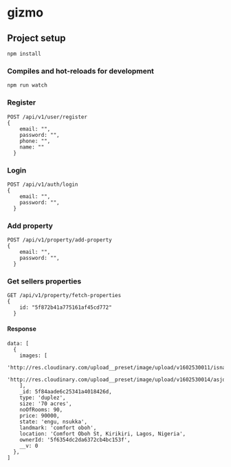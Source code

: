 # gizmo

## Project setup
```
npm install
```

### Compiles and hot-reloads for development
```
npm run watch
```

### Register
```
POST /api/v1/user/register
{
    email: "",
    password: "",
    phone: "",
    name: ""
  }

```

### Login
```
POST /api/v1/auth/login
{
    email: "",
    password: "",
  }

```

### Add property
```
POST /api/v1/property/add-property
{
    email: "",
    password: "",
  }

```
### Get sellers properties
```
GET /api/v1/property/fetch-properties
{
    id: "5f872b41a775161af45cd772"
  }

```
#### Response 
```
data: [
  {
    images: [
      'http://res.cloudinary.com/upload__preset/image/upload/v1602530011/isnabzpnzo4gm8w1nxjx.png',
      'http://res.cloudinary.com/upload__preset/image/upload/v1602530014/asjd0bsyfn4fksn6dhy1.png'
    ],
    _id: 5f84aade6c25341a4018426d,
    type: 'duplez',
    size: '70 acres',
    noOfRooms: 90,
    price: 90000,
    state: 'engu, nsukka',
    landmark: 'comfort oboh',
    location: 'Comfort Oboh St, Kirikiri, Lagos, Nigeria',
    ownerId: '5f6354dc2da6372cb4bc153f',
    __v: 0
  },
]
```

